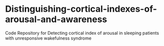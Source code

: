 # Distinguishing-cortical-indexes-of-arousal-and-awareness
Code Repository for Detecting cortical index of arousal in sleeping patients with unresponsive wakefulness syndrome
